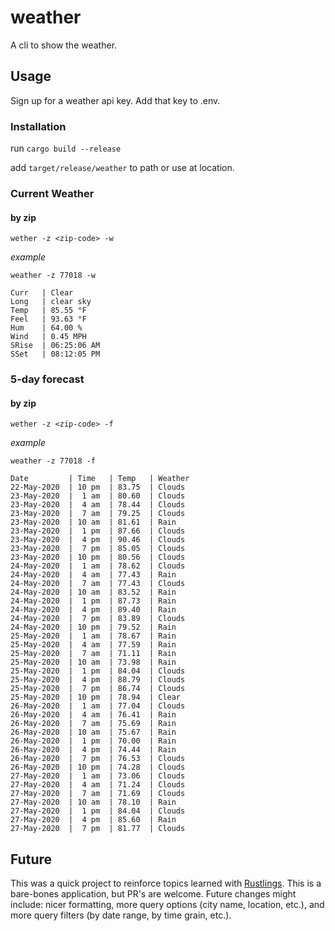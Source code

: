 # weather

A cli to show the weather.

## Usage

Sign up for a weather api key. Add that key to .env.

### Installation 

run `cargo build --release`

add `target/release/weather` to path or use at location.

### Current Weather

#### by zip

`wether -z <zip-code> -w`

_example_

`weather -z 77018 -w`

```
Curr   | Clear
Long   | clear sky
Temp   | 85.55 °F
Feel   | 93.63 °F
Hum    | 64.00 %
Wind   | 0.45 MPH
SRise  | 06:25:06 AM
SSet   | 08:12:05 PM
```

### 5-day forecast 

#### by zip 

`wether -z <zip-code> -f`

_example_

`weather -z 77018 -f`

```
Date         | Time   | Temp   | Weather
22-May-2020  | 10 pm  | 83.75  | Clouds
23-May-2020  |  1 am  | 80.60  | Clouds
23-May-2020  |  4 am  | 78.44  | Clouds
23-May-2020  |  7 am  | 79.25  | Clouds
23-May-2020  | 10 am  | 81.61  | Rain
23-May-2020  |  1 pm  | 87.66  | Clouds
23-May-2020  |  4 pm  | 90.46  | Clouds
23-May-2020  |  7 pm  | 85.05  | Clouds
23-May-2020  | 10 pm  | 80.56  | Clouds
24-May-2020  |  1 am  | 78.62  | Clouds
24-May-2020  |  4 am  | 77.43  | Rain
24-May-2020  |  7 am  | 77.43  | Clouds
24-May-2020  | 10 am  | 83.52  | Rain
24-May-2020  |  1 pm  | 87.73  | Rain
24-May-2020  |  4 pm  | 89.40  | Rain
24-May-2020  |  7 pm  | 83.89  | Clouds
24-May-2020  | 10 pm  | 79.52  | Rain
25-May-2020  |  1 am  | 78.67  | Rain
25-May-2020  |  4 am  | 77.59  | Rain
25-May-2020  |  7 am  | 71.11  | Rain
25-May-2020  | 10 am  | 73.98  | Rain
25-May-2020  |  1 pm  | 84.04  | Clouds
25-May-2020  |  4 pm  | 88.79  | Clouds
25-May-2020  |  7 pm  | 86.74  | Clouds
25-May-2020  | 10 pm  | 78.94  | Clear
26-May-2020  |  1 am  | 77.04  | Clouds
26-May-2020  |  4 am  | 76.41  | Rain
26-May-2020  |  7 am  | 75.69  | Rain
26-May-2020  | 10 am  | 75.67  | Rain
26-May-2020  |  1 pm  | 70.00  | Rain
26-May-2020  |  4 pm  | 74.44  | Rain
26-May-2020  |  7 pm  | 76.53  | Clouds
26-May-2020  | 10 pm  | 74.28  | Clouds
27-May-2020  |  1 am  | 73.06  | Clouds
27-May-2020  |  4 am  | 71.24  | Clouds
27-May-2020  |  7 am  | 71.69  | Clouds
27-May-2020  | 10 am  | 78.10  | Rain
27-May-2020  |  1 pm  | 84.04  | Clouds
27-May-2020  |  4 pm  | 85.60  | Rain
27-May-2020  |  7 pm  | 81.77  | Clouds
```

## Future

This was a quick project to reinforce topics learned with [Rustlings](https://github.com/rust-lang/rustlings). This is a bare-bones application, but PR's are welcome. Future changes might include: nicer formatting, more query options (city name, location, etc.), and more query filters (by date range, by time grain, etc.).